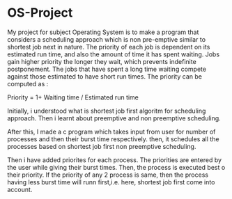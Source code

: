 # OS-Project

My project for subject Operating System is to make a program that considers a scheduling approach which is non pre-emptive similar to shortest job next in nature. The priority of each job is dependent on its estimated run time, and also the amount of time it has spent waiting. Jobs gain higher priority the longer they wait, which prevents indefinite postponement. The jobs that have spent a long time waiting compete against those estimated to have short run times. The priority can be computed as :

Priority = 1+ Waiting time / Estimated run time

Initially, i understood what is shortest job first algoritm for scheduling approach. Then i learnt about preemptive and non preemptive scheduling. 

After this, I made a c program which takes input from user for number of processes and then their burst time respectively. then, it schedules all the processes based on shortest job first non preemptive scheduling.

Then i have added priorites for each process. The priorities are entered by the user while giving their burst times. Then, the process is executed best o their priority. If the priority of any 2 process is same, then the process having less burst time will runn first,i.e. here, shortest job first come into account.
